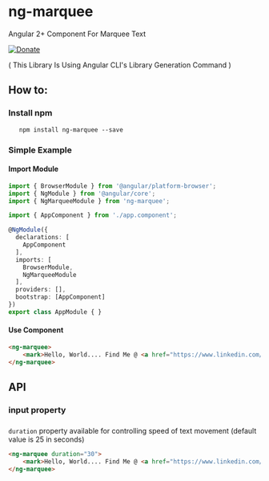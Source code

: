 # ng-marquee
Angular 2+ Component For Marquee Text

[![Donate](https://img.shields.io/badge/Donate-PayPal-green.svg)](https://paypal.me/shivarajnaidu)

( This Library Is Using Angular CLI's Library Generation Command )

## How to:

### Install npm 
```
   npm install ng-marquee --save
```

### Simple Example

#### Import Module

```ts
import { BrowserModule } from '@angular/platform-browser';
import { NgModule } from '@angular/core';
import { NgMarqueeModule } from 'ng-marquee';

import { AppComponent } from './app.component';

@NgModule({
  declarations: [
    AppComponent
  ],
  imports: [
    BrowserModule,
    NgMarqueeModule
  ],
  providers: [],
  bootstrap: [AppComponent]
})
export class AppModule { }

```

#### Use Component
```html
<ng-marquee>
    <mark>Hello, World.... Find Me @ <a href="https://www.linkedin.com/in/shivarajnaidu/" target="__blank"> https://www.linkedin.com/in/shivarajnaidu/ (Yuvaraj)</a></mark>
</ng-marquee>
```

## API

### input property

###
`duration` property available for controlling speed of text movement
(default value is 25 in seconds)

```html
<ng-marquee duration="30">
    <mark>Hello, World.... Find Me @ <a href="https://www.linkedin.com/in/shivarajnaidu/" target="__blank"> https://www.linkedin.com/in/shivarajnaidu/ (Yuvaraj)</a></mark>
</ng-marquee>
```
